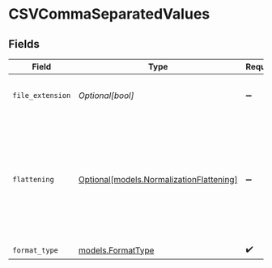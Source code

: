 # CSVCommaSeparatedValues


## Fields

| Field                                                                                                             | Type                                                                                                              | Required                                                                                                          | Description                                                                                                       |
| ----------------------------------------------------------------------------------------------------------------- | ----------------------------------------------------------------------------------------------------------------- | ----------------------------------------------------------------------------------------------------------------- | ----------------------------------------------------------------------------------------------------------------- |
| `file_extension`                                                                                                  | *Optional[bool]*                                                                                                  | :heavy_minus_sign:                                                                                                | Add file extensions to the output file.                                                                           |
| `flattening`                                                                                                      | [Optional[models.NormalizationFlattening]](../models/normalizationflattening.md)                                  | :heavy_minus_sign:                                                                                                | Whether the input json data should be normalized (flattened) in the output CSV. Please refer to docs for details. |
| `format_type`                                                                                                     | [models.FormatType](../models/formattype.md)                                                                      | :heavy_check_mark:                                                                                                | N/A                                                                                                               |
